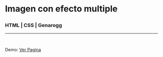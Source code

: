 <h1>Imagen con efecto multiple<p><h3>HTML | CSS | Genarogg</h3></p></h1>
<hr/>

<br/>
<p>Demo: <a href="https://genarogg.github.io/img-efecto-multiple" target="_black">Ver Pagina</a></p>